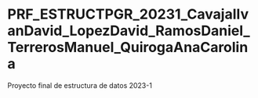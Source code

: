 # PRF_ESTRUCTPGR_20231_CavajalIvanDavid_LopezDavid_RamosDaniel_TerrerosManuel_QuirogaAnaCarolina
Proyecto final de estructura de datos 2023-1
